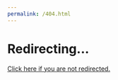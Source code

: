```yaml
---
permalink: /404.html
---
```


<!DOCTYPE html>
<html>
  <head>
    <meta charset=utf-8>
    <title>Redirecting...</title>
    <link rel="canonical" href="https://hiepvk.github.io">
    <meta http-equiv="refresh" content="1; url=https://hiepvk.github.io">
  </head>
  <body>
    <h1>Redirecting...</h1>
    <a href="https://hiepvk.github.io/">Click here if you are not redirected.</a>
    <script>var n=location.href.replace("index.php?url=", "").replace("https://hiepvk.github.io", "");if (n!=location.href)location=n;</script>
  </body>
</html>
